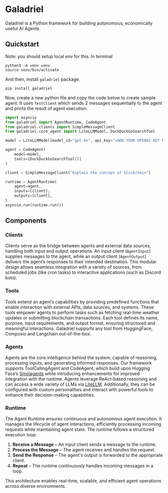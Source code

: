 # Galadriel

Galadriel is a Python framework for building autonomous, economically useful AI Agents.

## Quickstart
Note: you should setup local env for this. In terminal
```shell
python3 -m venv venv
source venv/bin/activate
```

And then, install `galadriel` package.
```shell
pip install galadriel
```

Now, create a new python file and copy the code below to create sample agent.
It uses `TestClient` which sends 2 messages sequentially to the agent and prints the result of agent execution.

```python
import asyncio
from galadriel import AgentRuntime, CodeAgent
from galadriel.clients import SimpleMessageClient
from galadriel.core_agent import LiteLLMModel, DuckDuckGoSearchTool

model = LiteLLMModel(model_id="gpt-4o", api_key="<ADD YOUR OPENAI KEY HERE>")

agent = CodeAgent(
    model=model,
    tools=[DuckDuckGoSearchTool()]
)

client = SimpleMessageClient("Explain the concept of blockchain")

runtime = AgentRuntime(
    agent=agent,
    inputs=[client],
    outputs=[client],
)
asyncio.run(runtime.run())
```

## Components

### Clients  
Clients serve as the bridge between agents and external data sources, handling both input and output operations. An input client (`AgentInput`) supplies messages to the agent, while an output client (`AgentOutput`) delivers the agent’s responses to their intended destination. This modular design allows seamless integration with a variety of sources, from scheduled jobs (like cron tasks) to interactive applications (such as Discord bots).

### Tools  
Tools extend an agent’s capabilities by providing predefined functions that enable interaction with external APIs, data sources, and systems. These tools empower agents to perform tasks such as fetching real-time weather updates or submitting blockchain transactions. Each tool defines its name, purpose, input requirements, and output format, ensuring structured and meaningful interactions. Galadriel supports any tool from HuggingFace, Composio and Langchain out-of-the-box.

### Agents  
Agents are the core intelligence behind the system, capable of reasoning, processing inputs, and generating informed responses. Our framework supports ToolCallingAgent and CodeAgent, which build upon Hugging Face’s [Smolagents](https://github.com/huggingface/smolagents) while introducing enhancements for improved integration with the runtime. Agents leverage ReAct-based reasoning and can access a wide variety of LLMs via [LiteLLM](https://www.litellm.ai/). Additionally, they can be configured with custom personalities and interact with powerful tools to enhance their decision-making capabilities.

### Runtime  
The Agent Runtime ensures continuous and autonomous agent execution. It manages the lifecycle of agent interactions, efficiently processing incoming requests while maintaining agent state. The runtime follows a structured execution loop:

1. **Receive a Message** – An input client sends a message to the runtime.
2. **Process the Message** – The agent receives and handles the request.
3. **Send the Response** – The agent's output is forwarded to the appropriate client.
4. **Repeat** – The runtime continuously handles incoming messages in a loop.

This architecture enables real-time, scalable, and efficient agent operations across diverse environments.
